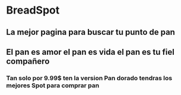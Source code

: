 # BreadSpot

## La mejor pagina para buscar tu punto de pan 

## El pan es amor el pan es vida el pan es tu fiel compañero

### Tan solo por 9.99$ ten la version Pan dorado tendras los mejores Spot para comprar pan